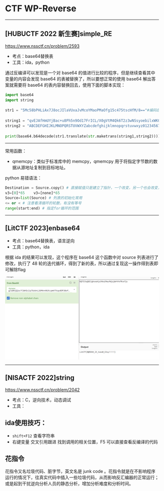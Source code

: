 # CTF WP-Reverse

---

## [HUBUCTF 2022 新生赛]simple_RE

https://www.nssctf.cn/problem/2593

* 考点：base64替换表
* 工具：ida，python

通过反编译可以发现是一个对 base64 的值进行比较的程序，但是继续查看其中变量的内容会发现 base64 的表被替换了，所以要想正常的使用 base64 解出答案就需要将 base64 的表内容替换回去，使用下面的脚本实现：

```python
import base64
import string

str1 = "5Mc58bPHLiAx7J8ocJIlaVUxaJvMcoYMaoPMaOfg15c475tscHfM/8=="#编码后密文

string1 = "qvEJAfHmUYjBac+u8Ph5n9Od17FrICL/X0gVtM4Qk6T2z3wNSsyoebilxWKGZpRD" #自定义base加密表
string2 = "ABCDEFGHIJKLMNOPQRSTUVWXYZabcdefghijklmnopqrstuvwxyz0123456789+/"#原base64加密表

print(base64.b64decode(str1.translate(str.maketrans(string1,string2))))
```

---

常用函数：

- qmemcpy：类似于标准库中的 memcpy，qmemcpy 用于将指定字节数的数据从源地址复制到目标地址。
  
python 易错语法：
```python
Destination = Source.copy() # 直接赋值只是建立了指针，一个改变，另一个也会改变，使用copy()函数可以实现和c语言类似的效果
v3=[0]*65    v3=[none]*65
Source=list(Source) # 列表的初始化常用
<= or < # 注意看清循环的轮数，有没有等号
range(start:end) # 指定for循环的范围

```
---

## [LitCTF 2023]enbase64

* 考点：base64替换表，语言逆向
* 工具：python，ida

根据 ida 的结果可以发现，这个程序在 base64 这个函数中对 source 列表进行了修改，执行了 48 轮的迭代循环，得到了新的表，所以通过复现这一操作得到表即可解除flag

![](./img/base_1.png)

---

## [NISACTF 2022]string

https://www.nssctf.cn/problem/2042

* 考点：C，逆向技术，动态调试
* 工具：










## ida使用技巧：

- `shift+F12` 查看字符串
- 右键变量 交叉引用跟进 找到调用的相关位置，F5 可以直接查看反编译的代码


## 花指令

花指令又名垃圾代码、脏字节，英文名是 junk code 。花指令就是在不影响程序运行的情况下，往真实代码中插入一些垃圾代码，从而影响反汇编器的正常运行；或是起到干扰逆向分析人员的静态分析，增加分析难度和分析时间。